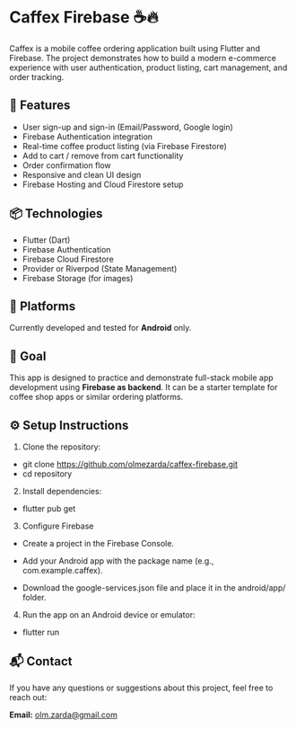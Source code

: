 # Caffex Firebase ☕️🔥

Caffex is a mobile coffee ordering application built using Flutter and Firebase. The project demonstrates how to build a modern e-commerce experience with user authentication, product listing, cart management, and order tracking.

## 🚀 Features

- User sign-up and sign-in (Email/Password, Google login)
- Firebase Authentication integration
- Real-time coffee product listing (via Firebase Firestore)
- Add to cart / remove from cart functionality
- Order confirmation flow
- Responsive and clean UI design
- Firebase Hosting and Cloud Firestore setup

## 📦 Technologies

- Flutter (Dart)
- Firebase Authentication
- Firebase Cloud Firestore
- Provider or Riverpod (State Management)
- Firebase Storage (for images)

## 📱 Platforms

Currently developed and tested for **Android** only.

## 📌 Goal

This app is designed to practice and demonstrate full-stack mobile app development using **Firebase as backend**. It can be a starter template for coffee shop apps or similar ordering platforms.

## ⚙️ Setup Instructions

1. Clone the repository:

- git clone https://github.com/olmezarda/caffex-firebase.git
- cd repository

2. Install dependencies:

- flutter pub get

3. Configure Firebase

- Create a project in the Firebase Console.

- Add your Android app with the package name (e.g., com.example.caffex).

- Download the google-services.json file and place it in the android/app/ folder.

4. Run the app on an Android device or emulator:

- flutter run

## 📬 Contact

If you have any questions or suggestions about this project, feel free to reach out:

**Email:** olm.zarda@gmail.com
